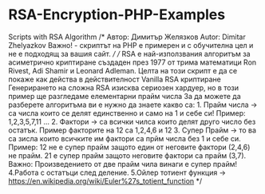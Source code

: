 # RSA-Encryption-PHP-Examples
 Scripts with RSA Algorithm
/*
	Автор: Димитър Желязков
	Autor: Dimitar Zhelyazkov
	Важно! - скриптът на PHP е примерен и с обучителна цел и не е подходящ за вашия сайт.
*/
/*  RSA е най-използвания алгоритъм за асиметрично криптиране създаден през 1977 от трима математици
	Ron Rivest, Adi Shamir и Leonard Adleman.
	Целта на този скрипт е да се покаже как действа в действителност Vanilla RSA криптиране
	Генерирането на сложна RSA изисква сериозен хардуер, но в този пример ще разгледаме елементарни прайм числа
	За да можете да разберете алгоритъма ви е нужно да знаете какво са:
	1. Прайм числа -> са числа които се делят единственно и само на 1 и себе си! Пример: 1,2,3,5,7,11 ...
	2. Фактори -> са всички чилса които делят друго число без остатък. Пример факторите на 12 са 1,2,4,6 и 12
	3. Супер Прайм -> то ва са зисла които всичките им фактори са прйм числа без 1 и себе си.
		Пример: 12 не е супер прайм защото един от неговите фактори (2,4,6) не прайм.
				21 е супер прайм защото неговите фактори са прайм (3,7).
		Важно: Произведението от две прайм чила винаги е супер прайм!
	4.Работа с остатъци след деление. 
	5.Ойлер тотиент функция -> https://en.wikipedia.org/wiki/Euler%27s_totient_function
*/
